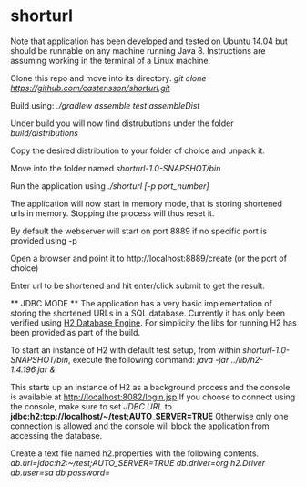 # shorturl

Note that application has been developed and tested on Ubuntu 14.04 but should be runnable on any machine running Java 8.
Instructions are assuming working in the terminal of a Linux machine.

Clone this repo and move into its directory.
*git clone https://github.com/castensson/shorturl.git*

Build using:
*./gradlew assemble test assembleDist*

Under build you will now find distrubutions under the folder
*build/distributions*

Copy the desired distribution to your folder of choice and unpack it.

Move into the folder named *shorturl-1.0-SNAPSHOT/bin*

Run the application using *./shorturl [-p port_number]*

The application will now start in memory mode, that is storing shortened urls in memory. Stopping the process will thus reset it.

By default the webserver will start on port 8889 if no specific port is provided using -p

Open a browser and point it to http://localhost:8889/create (or the port of choice)

Enter url to be shortened and hit enter/click submit to get the result.

** JDBC MODE **
The application has a very basic implementation of storing the shortened URLs in a SQL database.
Currently it has only been verified using [H2 Database Engine](http://www.h2database.com/html/main.html).
For simplicity the libs for running H2 has been provided as part of the build.

To start an instance of H2 with default test setup, from within *shorturl-1.0-SNAPSHOT/bin*, execute the following command:
*java -jar ../lib/h2-1.4.196.jar &*

This starts up an instance of H2 as a background process and the console is available at [http://localhost:8082/login.jsp](http://localhost:8082/login.jsp)
If you choose to connect using the console, make sure to set *JDBC URL* to **jdbc:h2:tcp://localhost/~/test;AUTO_SERVER=TRUE**
Otherwise only one connection is allowed and the console will block the application from accessing the database.

Create a text file named h2.properties with the following contents.
*db.url=jdbc:h2:~/test;AUTO_SERVER=TRUE*
*db.driver=org.h2.Driver*
*db.user=sa*
*db.password=*



